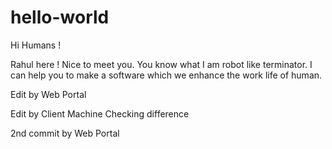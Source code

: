 # hello-world

Hi Humans !

Rahul here ! Nice to meet you. You know what I am robot like terminator. I can help you to make a software which we enhance the work life of human. 

Edit by Web Portal

Edit by Client Machine
Checking difference


2nd commit by Web Portal
